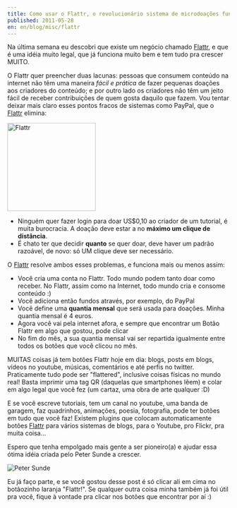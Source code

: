```yaml
---
title: Como usar o Flattr, o revolucionário sistema de microdoações fundado por Peter Sunde
published: 2011-05-28
en: en/blog/misc/flattr
---
```


Na última semana eu descobri que existe um negócio chamado [Flattr][1],
e que é uma idéia muito legal, que já funciona muito bem e tem tudo pra crescer MUITO.

O Flattr quer preencher duas lacunas:
pessoas que consumem conteúdo na internet não têm uma maneira _fácil e prática_ de fazer pequenas doações aos criadores do conteúdo;
e por outro lado os criadores não têm um jeito fácil de receber contribuições de quem gosta daquilo que fazem.
Vou tentar deixar mais claro esses pontos fracos de sistemas como PayPal, que o [Flattr][1] elimina:

<div id="imgdiv-flattr"><style type="text/css" scoped> #imgdiv-flattr img { width:200px };</style>

 ![Flattr](/files/imgs/2011-05_Flattr.jpg)

</div>

<!--more-->

  * Ninguém quer fazer login para doar US$0,10 ao criador de um tutorial, é muita burocracia.
    A doação deve estar a no **máximo um clique de distância**.
  * É chato ter que decidir **quanto** se quer doar, deve haver um padrão razoável, de novo: só UM clique deve ser necessário.

O [Flattr][1] resolve ambos esses problemas, e funciona mais ou menos assim:

  * Você cria uma conta no Flattr. Todo mundo podem tanto doar como receber. No Flattr, assim como na Internet, todo mundo cria e consome conteúdo :)
  * Você adiciona então fundos através, por exemplo, do PayPal
  * Você define uma **quantia mensal** que será usada para doações. Minha quantia mensal é 4 euros.
  * Agora você vai pela internet afora, e sempre que encontrar um Botão Flattr em algo que gostou, pode clicar
  * No fim do mês, a sua quantia mensal vai ser repartida igualmente entre todos os botões que você clicou no mês.

MUITAS coisas já tem botões Flattr hoje em dia: blogs, posts em blogs, vídeos no youtube, músicas, comentários e até perfis no twitter.
Praticamente tudo pode ser "flattered", inclusive coisas físicas no mundo real!
Basta imprimir uma tag QR (daquelas que smartphones lêem) e colar em algo legal que você fez (um cartaz, uma obra de arte qualquer :D)

E se você escreve tutoriais, tem um canal no youtube, uma banda de garagem,
faz quadrinhos, animações, poesia, fotografia, pode ter botões em tudo que você faz!
Existem plugins que colocam automaticamente botões [Flattr][1] para vários sistemas de blogs, para o Youtube, pro Flickr, pra muita coisa...

Espero que tenha empolgado mais gente a ser pioneiro(a) e ajudar essa ótima idéia criada pelo Peter Sunde a crescer.

![Peter Sunde](/files/imgs/2011-05_peter_sunde.jpg)

Eu já faço parte, e se você gostou desse post é só clicar ali em cima no botãozinho laranja "Flattr!".
Se qualquer outra coisa minha também já foi útil pra você, fique à vontade pra clicar nos botões que encontrar por aí :)

[1]: <http://flattr.com>
